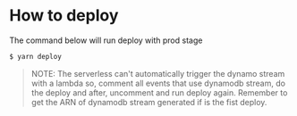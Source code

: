 # How to deploy

The command below will run deploy with prod stage

```sh
$ yarn deploy
```

> NOTE: The serverless can't automatically trigger the dynamo stream with a lambda so, comment all events that use dynamodb stream, do the deploy and after, uncomment and run deploy again. Remember to get the ARN of dynamodb stream generated if is the fist deploy.
